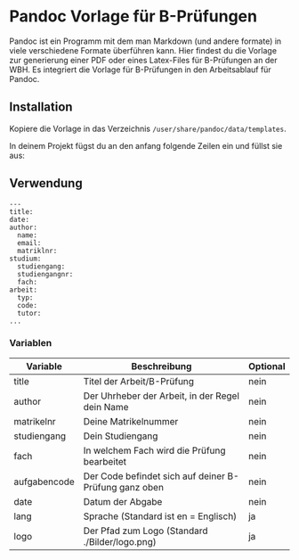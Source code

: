 # Pandoc Vorlage für B-Prüfungen

Pandoc ist ein Programm mit dem man Markdown (und andere formate) in viele verschiedene Formate überführen kann.
Hier findest du die Vorlage zur generierung einer PDF oder eines Latex-Files für B-Prüfungen an der WBH.
Es integriert die Vorlage für B-Prüfungen in den Arbeitsablauf für Pandoc.

## Installation

Kopiere die Vorlage in das Verzeichnis `/user/share/pandoc/data/templates`.

In deinem Projekt fügst du an den anfang folgende Zeilen ein und füllst sie aus:


## Verwendung

```
---
title:
date:
author:
  name:
  email:
  matriklnr:
studium:
  studiengang:
  studiengangnr:
  fach:
arbeit:
  typ:
  code:
  tutor:
...
```

### Variablen

|   Variable   |                     Beschreibung                      | Optional |
| ------------ | ----------------------------------------------------- | -------- |
| title        | Titel der Arbeit/B-Prüfung                            | nein     |
| author       | Der Uhrheber der Arbeit, in der Regel dein Name       | nein     |
| matrikelnr   | Deine Matrikelnummer                                  | nein     |
| studiengang  | Dein Studiengang                                      | nein     |
| fach         | In welchem Fach wird die Prüfung bearbeitet           | nein     |
| aufgabencode | Der Code befindet sich auf deiner B-Prüfung ganz oben | nein     |
| date         | Datum der Abgabe                                      | nein     |
| lang         | Sprache (Standard ist en = Englisch)                  | ja       |
| logo         | Der Pfad zum Logo (Standard ./Bilder/logo.png)        | ja       |
